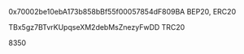0x70002be10ebA173b858bBf55f00057854dF809BA
BEP20, ERC20

TBx5gz7BTvrKUpqseXM2debMsZnezyFwDD
TRC20

8350